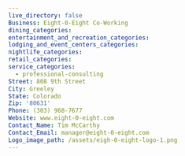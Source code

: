 ```yaml
---
live_directory: false
Business: Eight-0-Eight Co-Working
dining_categories:
entertainment_and_recreation_categories:
lodging_and_event_centers_categories:
nightlife_categories:
retail_categories:
service_categories:
  - professional-consulting
Street: 808 9th Street
City: Greeley
State: Colorado
Zip: '80631'
Phone: (303) 968-7677
Website: www.eight-0-eight.com
Contact_Name: Tim McCarthy
Contact_Email: manager@eight-0-eight.com
Logo_image_path: /assets/eigh-0-eight-logo-1.png
---
```


